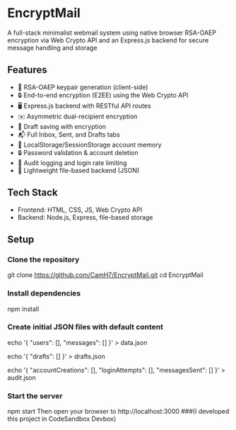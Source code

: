 # EncryptMail
A full-stack minimalist webmail system using native browser RSA-OAEP encryption via Web Crypto API and an Express.js backend for secure message handling and storage

## Features

- 🔐 RSA-OAEP keypair generation (client-side)
- 🔒 End-to-end encryption (E2EE) using the Web Crypto API
- 🖥️ Express.js backend with RESTful API routes
- ✉️ Asymmetric dual-recipient encryption
- 📝 Draft saving with encryption
- 📬 Full Inbox, Sent, and Drafts tabs
- 🧠 LocalStorage/SessionStorage account memory
- 🔒 Password validation & account deletion
- 🧾 Audit logging and login rate limiting
- 💾 Lightweight file-based backend (JSON)

## Tech Stack

- Frontend: HTML, CSS, JS, Web Crypto API
- Backend: Node.js, Express, file-based storage

## Setup

### Clone the repository
git clone https://github.com/CamH7/EncryptMail.git
cd EncryptMail

### Install dependencies
npm install

### Create initial JSON files with default content
echo '{
  "users": [],
  "messages": []
}' > data.json

echo '{
  "drafts": []
}' > drafts.json

echo '{
  "accountCreations": [],
  "loginAttempts": [],
  "messagesSent": []
}' > audit.json

### Start the server
npm start
Then open your browser to http://localhost:3000
###(I developed this project in CodeSandbox Devbox)

